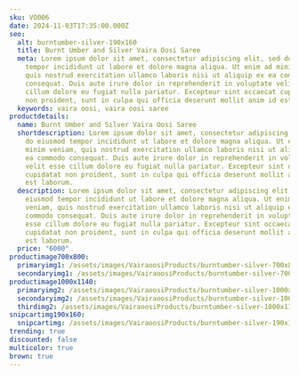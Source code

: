 ```yaml
---
sku: VO006
date: 2024-11-03T17:35:00.000Z
seo:
  alt: burntumber-silver-190x160
  title: Burnt Umber and Silver Vaira Oosi Saree
  meta: Lorem ipsum dolor sit amet, consectetur adipiscing elit, sed do eiusmod
    tempor incididunt ut labore et dolore magna aliqua. Ut enim ad minim veniam,
    quis nostrud exercitation ullamco laboris nisi ut aliquip ex ea commodo
    consequat. Duis aute irure dolor in reprehenderit in voluptate velit esse
    cillum dolore eu fugiat nulla pariatur. Excepteur sint occaecat cupidatat
    non proident, sunt in culpa qui officia deserunt mollit anim id est laborum.
  keywords: vaira oosi, vaira oosi saree
productdetails:
  name: Burnt Umber and Silver Vaira Oosi Saree
  shortdescription: Lorem ipsum dolor sit amet, consectetur adipiscing elit, sed
    do eiusmod tempor incididunt ut labore et dolore magna aliqua. Ut enim ad
    minim veniam, quis nostrud exercitation ullamco laboris nisi ut aliquip ex
    ea commodo consequat. Duis aute irure dolor in reprehenderit in voluptate
    velit esse cillum dolore eu fugiat nulla pariatur. Excepteur sint occaecat
    cupidatat non proident, sunt in culpa qui officia deserunt mollit anim id
    est laborum.
  description: Lorem ipsum dolor sit amet, consectetur adipiscing elit, sed do
    eiusmod tempor incididunt ut labore et dolore magna aliqua. Ut enim ad minim
    veniam, quis nostrud exercitation ullamco laboris nisi ut aliquip ex ea
    commodo consequat. Duis aute irure dolor in reprehenderit in voluptate velit
    esse cillum dolore eu fugiat nulla pariatur. Excepteur sint occaecat
    cupidatat non proident, sunt in culpa qui officia deserunt mollit anim id
    est laborum.
  price: "6000"
productimage700x800:
  primaryimg1: /assets/images/VairaoosiProducts/burntumber-silver-700x800-1.jpg
  secondaryimg1: /assets/images/VairaoosiProducts/burntumber-silver-700x800-2.jpg
productimage1000x1140:
  primaryimg2: /assets/images/VairaoosiProducts/burntumber-silver-1000x1140-1.jpg
  secondaryimg2: /assets/images/VairaoosiProducts/burntumber-silver-1000x1140-2.jpg
  thirdimg2: /assets/images/VairaoosiProducts/burntumber-silver-1000x1140-3.jpg
snipcartimg190x160:
  snipcartimg: /assets/images/VairaoosiProducts/burntumber-silver-190x160.jpg
trending: true
discounted: false
multicolor: true
brown: true
---
```

